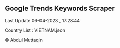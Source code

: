 

## Google Trends Keywords Scraper 
 
Last Update 06-04-2023 , 17:28:44

Country List :
VIETNAM.json



© Abdul Muttaqin 
